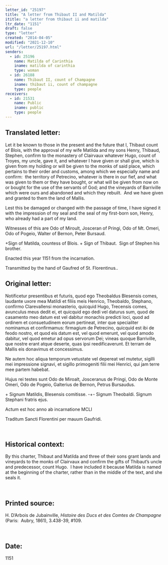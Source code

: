 ```yaml
---
letter_id: "25197"
title: "A letter from Thibaut II and Matilda"
ititle: "a letter from thibaut ii and matilda"
ltr_date: "1151"
draft: false
type: "letter"
created: "2014-04-05"
modified: "2021-12-10"
url: "/letter/25197.html"
senders:
  - id: 25196
    name: Matilda of Carinthia
    iname: matilda of carinthia
    type: woman
  - id: 26188
    name: Thibaut II, count of Champagne
    iname: thibaut ii, count of champagne
    type: people
receivers:
  - id: 21531
    name: Public
    iname: public
    type: people
---
```

<h2> Translated letter:</h2><p>Let it be known to those in the present and the future that I, Thibaut count of Blois, with the approval of my wife Matilda and my sons Henry, Thibaud, Stephen, confirm to the monastery of Clairvaux whatever Hugo, count of Troyes, my uncle, gave it, and whatever I have given or shall give, which is given from my holding or will be given to the monks of said place, which pertains to their order and customs, among which we especially name and confirm:&nbsp; the territory of Petrecino, whatever is there in our fief, and what was given to them or they have bought, or what will be given from now on or bought for the use of the servants of God; and the vineyards of Barriville which were ours and abandoned and which they rebuilt.&nbsp; And we have given and granted to them the land of Mallis.</p><p>Lest this be damaged or changed with the passage of time, I have signed it with the impression of my seal and the seal of my first-born son, Henry, who already had a part of my land.&nbsp;</p><p>Witnesses of this are Odo of Miroult, Josceran of Pringi, Odo of Mt. Omeri, Odo of Pogeio, Walter of Bernon, Peter Bursaud.</p><p>+Sign of Matilda, countess of Blois. + Sign of Thibaut.&nbsp; Sign of Stephen his brother.</p><p>Enacted this year 1151 from the incarnation.</p><p>Transmitted by the hand of Gaufred of St. Florentinus..</p><h2 class="mt-4"> Original letter:</h2><p>Notificetur presentibus et futuris, quod ego Theobaldus Blesensis comes, laudante uxore mea Matildi et filiis meis Henrico, Theobaldo, Stephano, confirmo Clarevallensi monasterio, quicquid Hugo, Trecensis comes, avunculus meus dedit ei, et quicquid ego dedi vel daturus sum, quod de casamento meo datum est vel dabitur monachis predicti loci, quod ad ordinem et consuetudinem eorum pertineat, inter que specialiter nominamus et confirmamus: firmagium de Petrecino, quicquid est ibi de feodo nostro, et quod eis datum est, vel quod emerunt, vel quod amodo dabitur, vel quod emetur ad opus servorum Dei; vineas quoque Barriville, que nostre erant atque deserte, quas ipsi reedificaverunt. Et terram de Mallis eis donavimus et concessimus.</p><p>Ne autem hoc aliqua temporum vetustate vel depereat vel mutetur, sigilli mei impressione signavi, et sigillo primogeniti filii mei Henrici, qui jam terre mee partem habebat.</p><p>Hujus rei testes sunt Odo de Miroalt, Josceranus de Pringi, Odo de Monte Omeri, Odo de Pogeio, Galterius de Bernon, Petrus Bursaudus.</p><p>+ Signum Matildis, Blesensis comitisse. -+- Signum Theobaldi. Signum Stephani fratris ejus.</p><p>Actum est hoc anno ab incarnatione MCLI</p><p>Traditum Sancti Florentini per mauum Gaufridi.</p><p>&nbsp;</p><h2 class="mt-4"> Historical context:</h2><p>By this charter, Thibaut and Matilda and three of their sons grant lands and vineyards to the monks of Clairvaux and confirm the gifts of Thibaut’s uncle and predecessor, count Hugo.&nbsp; I have included it because Matilda is named at the beginning of the charter, rather than in the middle of the text, and she seals it.</p><p>&nbsp;</p><h2 class="mt-4"> Printed source:</h2><p>H. D’Arbois de Jubainville, <em>Histoire des Ducs et des Comtes de Champagne</em> (Paris:&nbsp; Aubry, 1861), 3.438-39, #109.</p><p>&nbsp;</p><h2 class="mt-4"> Date:</h2>1151